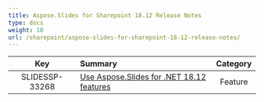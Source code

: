 ```yaml
---
title: Aspose.Slides for Sharepoint 18.12 Release Notes
type: docs
weight: 10
url: /sharepoint/aspose-slides-for-sharepoint-18-12-release-notes/
---
```


|**Key** |**Summary** |**Category** |
| :-: | :- | :-: |
|SLIDESSP-33268|[Use Aspose.Slides for .NET 18.12 features](/slides/net/aspose-slides-for-net-18-12-release-notes/)|Feature|

